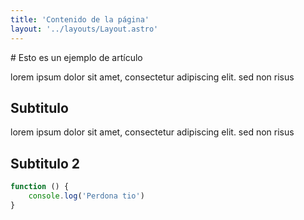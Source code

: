 ```yaml
---
title: 'Contenido de la página'
layout: '../layouts/Layout.astro'
---
```

<Layout>
# Esto es un ejemplo de artículo

lorem ipsum dolor sit amet, consectetur adipiscing elit. sed non risus

## Subtitulo 

lorem ipsum dolor sit amet, consectetur adipiscing elit. sed non risus

## Subtitulo 2

```javascript
function () {
    console.log('Perdona tio')
}
```
</Layout>